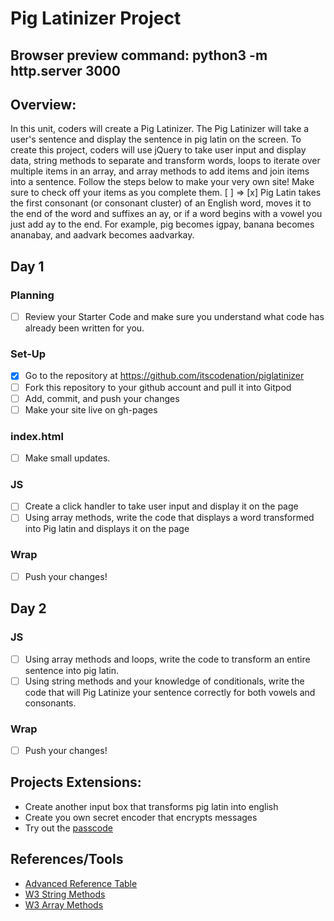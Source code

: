 # Pig Latinizer Project

## Browser preview command: python3 -m http.server 3000

## Overview:

In this unit, coders will create a Pig Latinizer. The Pig Latinizer will take a user's sentence and display the sentence in pig latin on the screen. To create this project, coders will use jQuery to take user input and display data, string methods to separate and transform words, loops to iterate over multiple items in an array, and array methods to add items and join items into a sentence. Follow the steps below to make your very own site! Make sure to check off your items as you complete them. [ ] => [x]
Pig Latin takes the first consonant (or consonant cluster) of an English word, moves it to the end of the word and suffixes an ay, or if a word begins with a vowel you just add ay to the end. For example, pig becomes igpay, banana becomes ananabay, and aadvark becomes aadvarkay.

## Day 1

### Planning

- [ ] Review your Starter Code and make sure you understand what code has already been written for you.

### Set-Up

- [x] Go to the repository at https://github.com/itscodenation/piglatinizer
- [ ] Fork this repository to your github account and pull it into Gitpod
- [ ] Add, commit, and push your changes
- [ ] Make your site live on gh-pages

### index.html

- [ ] Make small updates.

### JS

- [ ] Create a click handler to take user input and display it on the page
- [ ] Using array methods, write the code that displays a word transformed into Pig latin and displays it on the page

### Wrap

- [ ] Push your changes!

## Day 2

### JS

- [ ] Using array methods and loops, write the code to transform an entire sentence into pig latin.
- [ ] Using string methods and your knowledge of conditionals, write the code that will Pig Latinize your sentence correctly for both vowels and consonants.

### Wrap

- [ ] Push your changes!

## Projects Extensions:

- Create another input box that transforms pig latin into english
- Create you own secret encoder that encrypts messages
- Try out the [passcode](https://jsbin.com/tawogirebo/edit?html,js,output)

## References/Tools

- [Advanced Reference Table]()
- [W3 String Methods](https://www.w3schools.com/js/js_string_methods.asp)
- [W3 Array Methods](https://www.w3schools.com/js/js_array_methods.asp)
